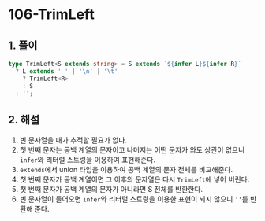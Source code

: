 # 106-TrimLeft

## 1. 풀이
```ts
type TrimLeft<S extends string> = S extends `${infer L}${infer R}`
  ? L extends ' ' | '\n' | '\t'
    ? TrimLeft<R>
    : S
  : '';
```

## 2. 해설
1. 빈 문자열을 내가 추적할 필요가 없다.
2. 첫 번째 문자는 공백 계열의 문자이고 나머지는 어떤 문자가 와도 상관이 없으니 `infer`와 리터럴 스트링을 이용하여 표현해준다.
3. `extends`에서 union 타입을 이용하여 공백 계열의 문자 전체를 비교해준다.
4. 첫 번째 문자가 공백 계열이면 그 이후의 문자열은 다시 `TrimLeft`에 넣어 버린다.
5. 첫 번째 문자가 공백 계열의 문자가 아니라면 S 전체를 반환한다.
6. 빈 문자열이 들어오면 `infer`와 리터럴 스트링을 이용한 표현이 되지 않으니 `''`를 반환해 준다.